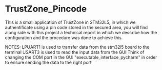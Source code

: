 # TrustZone_Pincode
This is a small application of TrustZone in STM32L5, in which we authentificate using a pin code stored in the secured area, you will find along side with this project a technical report <in french> in which we describe how the configuration and the procedure was done to achieve this.

NOTES:
  LPUART1 is used to transfer data from the stm32l5 board to the terminal
  USART3 is used to read the input data from the GUI
  Think of changing the COM port in the GUI "executable_interface_pycharm" in order to ensure sending the data to the right port

